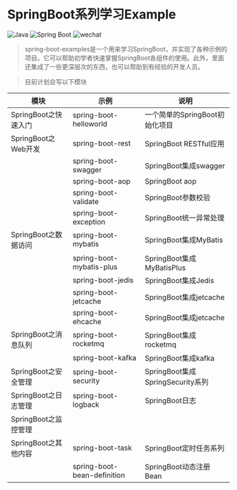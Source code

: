 # SpringBoot系列学习Example
![Java](https://img.shields.io/badge/JDK-1.8-green.svg)
![Spring Boot](https://img.shields.io/badge/Spring%20Boot-2.0.9.RELEASE-brightgreen.svg)
![wechat](https://img.shields.io/badge/公众号-秃头小兄弟-success.svg)

> spring-boot-examples是一个用来学习SpringBoot，并实现了各种示例的项目。它可以帮助初学者快速掌握SpringBoot各组件的使用。此外，里面还集成了一些更深层次的东西，也可以帮助到有经验的开发人员。

> 目前计划会写以下模块

| 模块                 | 示例                        | 说明                             |
| -------------------- | --------------------------- | -------------------------------- |
| SpringBoot之快速入门 | spring-boot-helloworld      | 一个简单的SpringBoot初始化项目   |
| SpringBoot之Web开发  | spring-boot-rest            | SpringBoot RESTful应用           |
|                      | spring-boot-swagger         | SpringBoot集成swagger            |
|                      | spring-boot-aop             | SpringBoot aop                   |
|                      | spring-boot-validate        | SpringBoot参数校验               |
|                      | spring-boot-exception       | SpringBoot统一异常处理           |
| SpringBoot之数据访问 | spring-boot-mybatis         | SpringBoot集成MyBatis            |
|                      | spring-boot-mybatis-plus    | SpringBoot集成MyBatisPlus        |
|                      | spring-boot-jedis           | SpringBoot集成Jedis              |
|                      | spring-boot-jetcache        | SpringBoot集成jetcache           |
|                      | spring-boot-ehcache         | SpringBoot集成jetcache           |
| SpringBoot之消息队列 | spring-boot-rocketmq        | SpringBoot集成rocketmq           |
|                      | spring-boot-kafka           | SpringBoot集成kafka              |
| SpringBoot之安全管理 | spring-boot-security        | SpringBoot集成SpringSecurity系列 |
| SpringBoot之日志管理 | spring-boot-logback         | SpringBoot日志                   |
| SpringBoot之监控管理 |                             |                                  |
| SpringBoot之其他内容 | spring-boot-task            | SpringBoot定时任务系列           |
|                      | spring-boot-bean-definition | SpringBoot动态注册Bean           |
